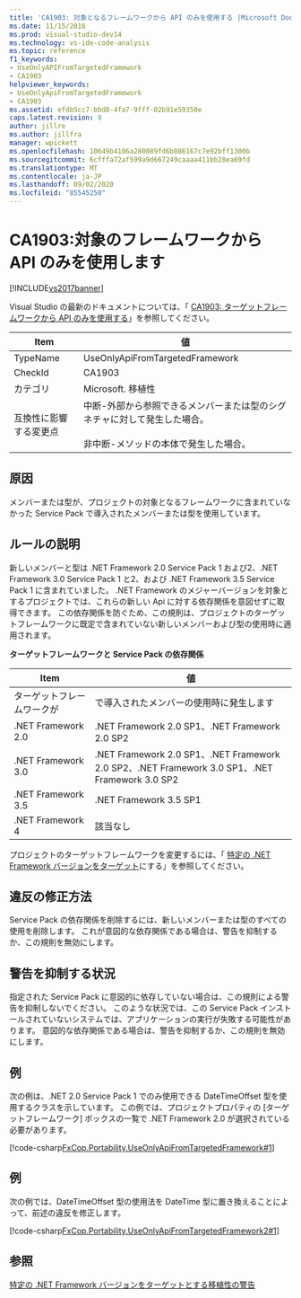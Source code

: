 ```yaml
---
title: 'CA1903: 対象となるフレームワークから API のみを使用する |Microsoft Docs'
ms.date: 11/15/2016
ms.prod: visual-studio-dev14
ms.technology: vs-ide-code-analysis
ms.topic: reference
f1_keywords:
- UseOnlyAPIFromTargetedFramework
- CA1903
helpviewer_keywords:
- UseOnlyApiFromTargetedFramework
- CA1903
ms.assetid: efdb5cc7-bbd8-4fa7-9fff-02b91e59350e
caps.latest.revision: 9
author: jillre
ms.author: jillfra
manager: wpickett
ms.openlocfilehash: 10649b4106a280089fd6b086167c7e92bff1300b
ms.sourcegitcommit: 6cfffa72af599a9d667249caaaa411bb28ea69fd
ms.translationtype: MT
ms.contentlocale: ja-JP
ms.lasthandoff: 09/02/2020
ms.locfileid: "85545250"
---
```

# <a name="ca1903-use-only-api-from-targeted-framework"></a>CA1903:対象のフレームワークから API のみを使用します
[!INCLUDE[vs2017banner](../includes/vs2017banner.md)]

Visual Studio の最新のドキュメントについては、「 [CA1903: ターゲットフレームワークから API のみを使用する](/visualstudio/code-quality/ca1903-use-only-api-from-targeted-framework)」を参照してください。

|Item|値|
|-|-|
|TypeName|UseOnlyApiFromTargetedFramework|
|CheckId|CA1903|
|カテゴリ|Microsoft. 移植性|
|互換性に影響する変更点|中断-外部から参照できるメンバーまたは型のシグネチャに対して発生した場合。<br /><br /> 非中断-メソッドの本体で発生した場合。|

## <a name="cause"></a>原因
 メンバーまたは型が、プロジェクトの対象となるフレームワークに含まれていなかった Service Pack で導入されたメンバーまたは型を使用しています。

## <a name="rule-description"></a>ルールの説明
 新しいメンバーと型は .NET Framework 2.0 Service Pack 1 および2、.NET Framework 3.0 Service Pack 1 と2、および .NET Framework 3.5 Service Pack 1 に含まれていました。 .NET Framework のメジャーバージョンを対象とするプロジェクトでは、これらの新しい Api に対する依存関係を意図せずに取得できます。 この依存関係を防ぐため、この規則は、プロジェクトのターゲットフレームワークに既定で含まれていない新しいメンバーおよび型の使用時に適用されます。

 **ターゲットフレームワークと Service Pack の依存関係**

|Item|値|
|-|-|
|ターゲットフレームワークが|で導入されたメンバーの使用時に発生します|
|.NET Framework 2.0|.NET Framework 2.0 SP1、.NET Framework 2.0 SP2|
|.NET Framework 3.0|.NET Framework 2.0 SP1、.NET Framework 2.0 SP2、.NET Framework 3.0 SP1、.NET Framework 3.0 SP2|
|.NET Framework 3.5|.NET Framework 3.5 SP1|
|.NET Framework 4|該当なし|

 プロジェクトのターゲットフレームワークを変更するには、「 [特定の .NET Framework バージョンをターゲット](../ide/targeting-a-specific-dotnet-framework-version.md)にする」を参照してください。

## <a name="how-to-fix-violations"></a>違反の修正方法
 Service Pack の依存関係を削除するには、新しいメンバーまたは型のすべての使用を削除します。 これが意図的な依存関係である場合は、警告を抑制するか、この規則を無効にします。

## <a name="when-to-suppress-warnings"></a>警告を抑制する状況
 指定された Service Pack に意図的に依存していない場合は、この規則による警告を抑制しないでください。 このような状況では、この Service Pack インストールされていないシステムでは、アプリケーションの実行が失敗する可能性があります。 意図的な依存関係である場合は、警告を抑制するか、この規則を無効にします。

## <a name="example"></a>例
 次の例は、.NET 2.0 Service Pack 1 でのみ使用できる DateTimeOffset 型を使用するクラスを示しています。 この例では、プロジェクトプロパティの [ターゲットフレームワーク] ボックスの一覧で .NET Framework 2.0 が選択されている必要があります。

 [!code-csharp[FxCop.Portability.UseOnlyApiFromTargetedFramework#1](../snippets/csharp/VS_Snippets_CodeAnalysis/FxCop.Portability.UseOnlyApiFromTargetedFramework/CS/FxCop.Portability.UseOnlyApiFromTargetedFramework.cs#1)]

## <a name="example"></a>例
 次の例では、DateTimeOffset 型の使用法を DateTime 型に置き換えることによって、前述の違反を修正します。

 [!code-csharp[FxCop.Portability.UseOnlyApiFromTargetedFramework2#1](../snippets/csharp/VS_Snippets_CodeAnalysis/FxCop.Portability.UseOnlyApiFromTargetedFramework2/CS/FxCop.Portability.UseOnlyApiFromTargetedFramework2.cs#1)]

## <a name="see-also"></a>参照
 [特定の .NET Framework バージョンをターゲットとする](../ide/targeting-a-specific-dotnet-framework-version.md)[移植性の警告](../code-quality/portability-warnings.md)
